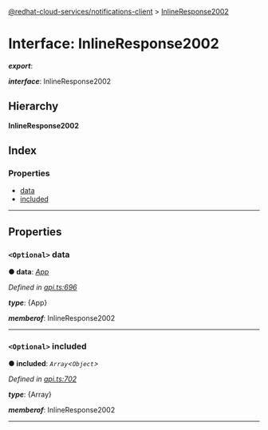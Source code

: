 [@redhat-cloud-services/notifications-client](../README.md) > [InlineResponse2002](../interfaces/inlineresponse2002.md)

# Interface: InlineResponse2002

*__export__*: 

*__interface__*: InlineResponse2002

## Hierarchy

**InlineResponse2002**

## Index

### Properties

* [data](inlineresponse2002.md#data)
* [included](inlineresponse2002.md#included)

---

## Properties

<a id="data"></a>

### `<Optional>` data

**● data**: *[App](../modules/app.md)*

*Defined in [api.ts:696](https://github.com/RedHatInsights/javascript-clients/blob/master/packages/hooks/api.ts#L696)*

*__type__*: {App}

*__memberof__*: InlineResponse2002

___
<a id="included"></a>

### `<Optional>` included

**● included**: *`Array`<`Object`>*

*Defined in [api.ts:702](https://github.com/RedHatInsights/javascript-clients/blob/master/packages/hooks/api.ts#L702)*

*__type__*: {Array}

*__memberof__*: InlineResponse2002

___

